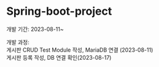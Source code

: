 # Spring-boot-project

개발 기간: 2023-08-11~

개발 과정:  
게시판 CRUD Test Module 작성, MariaDB 연결 (2023-08-11)  
게시판 등록 작성, DB 연결 확인(2023-08-17)
